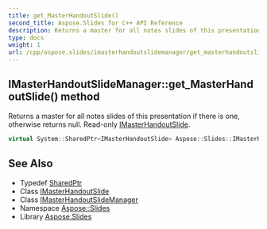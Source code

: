 ```yaml
---
title: get_MasterHandoutSlide()
second_title: Aspose.Slides for C++ API Reference
description: Returns a master for all notes slides of this presentation if there is one, otherwise returns null. Read-only IMasterHandoutSlide.
type: docs
weight: 1
url: /cpp/aspose.slides/imasterhandoutslidemanager/get_masterhandoutslide/
---
```

## IMasterHandoutSlideManager::get_MasterHandoutSlide() method


Returns a master for all notes slides of this presentation if there is one, otherwise returns null. Read-only [IMasterHandoutSlide](../../imasterhandoutslide/).

```cpp
virtual System::SharedPtr<IMasterHandoutSlide> Aspose::Slides::IMasterHandoutSlideManager::get_MasterHandoutSlide()=0
```

## See Also

* Typedef [SharedPtr](../../system/sharedptr/)
* Class [IMasterHandoutSlide](../imasterhandoutslide/)
* Class [IMasterHandoutSlideManager](./)
* Namespace [Aspose::Slides](../)
* Library [Aspose.Slides](../../)